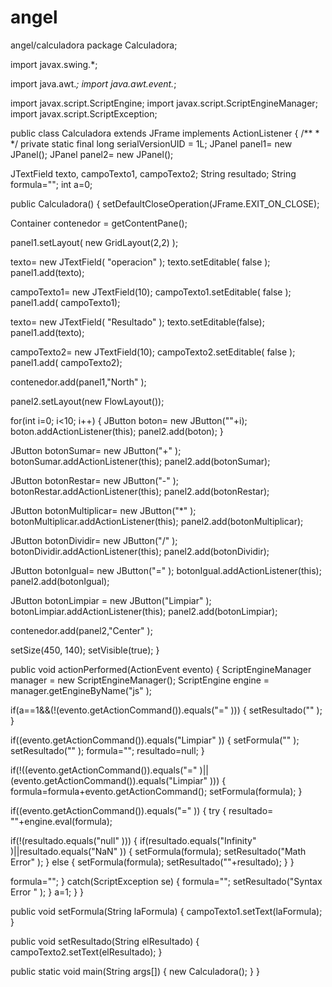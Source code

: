 angel
=====

angel/calculadora
package Calculadora;

import javax.swing.*; 

import java.awt.*; 
import java.awt.event.*; 

import javax.script.ScriptEngine; 
import javax.script.ScriptEngineManager; 
import javax.script.ScriptException; 

public class Calculadora extends JFrame implements ActionListener 
{ 
/**
	 * 
	 */
	private static final long serialVersionUID = 1L;
JPanel panel1= new JPanel(); 
JPanel panel2= new JPanel(); 

JTextField texto, campoTexto1, campoTexto2; 
String resultado; 
String formula=""; 
int a=0; 

public Calculadora() 
{ 
setDefaultCloseOperation(JFrame.EXIT_ON_CLOSE); 

Container contenedor = getContentPane(); 

panel1.setLayout( new GridLayout(2,2) ); 

texto= new JTextField( "operacion" ); 
texto.setEditable( false ); 
panel1.add(texto); 

campoTexto1= new JTextField(10); 
campoTexto1.setEditable( false ); 
panel1.add( campoTexto1); 

texto= new JTextField( "Resultado" ); 
texto.setEditable(false); 
panel1.add(texto); 

campoTexto2= new JTextField(10); 
campoTexto2.setEditable( false ); 
panel1.add( campoTexto2); 


contenedor.add(panel1,"North" ); 

panel2.setLayout(new FlowLayout()); 

for(int i=0; i<10; i++) 
{ 
JButton boton= new JButton(""+i); 
boton.addActionListener(this); 
panel2.add(boton); 
} 

JButton botonSumar= new JButton("+" ); 
botonSumar.addActionListener(this); 
panel2.add(botonSumar); 

JButton botonRestar= new JButton("-" ); 
botonRestar.addActionListener(this); 
panel2.add(botonRestar); 

JButton botonMultiplicar= new JButton("*" ); 
botonMultiplicar.addActionListener(this); 
panel2.add(botonMultiplicar); 

JButton botonDividir= new JButton("/" ); 
botonDividir.addActionListener(this); 
panel2.add(botonDividir); 

JButton botonIgual= new JButton("=" ); 
botonIgual.addActionListener(this); 
panel2.add(botonIgual); 

JButton botonLimpiar = new JButton("Limpiar" ); 
botonLimpiar.addActionListener(this); 
panel2.add(botonLimpiar); 

contenedor.add(panel2,"Center" ); 

setSize(450, 140); 
setVisible(true); 
} 


public void actionPerformed(ActionEvent evento) 
{ 
ScriptEngineManager manager = new ScriptEngineManager(); 
ScriptEngine engine = manager.getEngineByName("js" ); 


if(a==1&&(!(evento.getActionCommand()).equals("=" ))) 
{ 
setResultado("" ); 
} 


if((evento.getActionCommand()).equals("Limpiar" )) 
{ 
setFormula("" ); 
setResultado("" ); 
formula=""; 
resultado=null; 
} 


if(!((evento.getActionCommand()).equals("=" )||(evento.getActionCommand()).equals("Limpiar" ))) 
{ 
formula=formula+evento.getActionCommand(); 
setFormula(formula); 
} 


if((evento.getActionCommand()).equals("=" )) 
{ 
try 
{ 
resultado= ""+engine.eval(formula); 

if(!(resultado.equals("null" ))) 
{ 
if(resultado.equals("Infinity" )||resultado.equals("NaN" )) 
{ 
setFormula(formula); 
setResultado("Math Error" ); 
} 
else 
{ 
setFormula(formula); 
setResultado(""+resultado); 
} 
} 

formula=""; 
} 
catch(ScriptException se) 
{ 
formula=""; 
setResultado("Syntax Error " ); 
} 
a=1; 
} 
} 


public void setFormula(String laFormula) 
{ 
campoTexto1.setText(laFormula); 
} 


public void setResultado(String elResultado) 
{ 
campoTexto2.setText(elResultado); 
} 


public static void main(String args[]) 
{ 
new Calculadora(); 
} 
}
